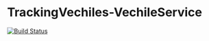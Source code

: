 # TrackingVechiles-VechileService

[![Build Status](https://travis-ci.org/Mohamed-elgarhy/TrackingVechiles-VechileService.svg?branch=master)](https://travis-ci.org/Mohamed-elgarhy/TrackingVechiles-VechileService)  
